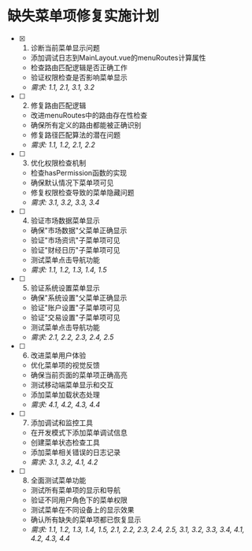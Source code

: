 # 缺失菜单项修复实施计划

- [x] 1. 诊断当前菜单显示问题
  - 添加调试日志到MainLayout.vue的menuRoutes计算属性
  - 检查路由匹配逻辑是否正确工作
  - 验证权限检查是否影响菜单显示
  - _需求: 1.1, 2.1, 3.1, 3.2_

- [ ] 2. 修复路由匹配逻辑
  - 改进menuRoutes中的路由存在性检查
  - 确保所有定义的路由都能被正确识别
  - 修复路径匹配算法的潜在问题
  - _需求: 1.1, 1.2, 2.1, 2.2_

- [ ] 3. 优化权限检查机制
  - 检查hasPermission函数的实现
  - 确保默认情况下菜单项可见
  - 修复权限检查导致的菜单隐藏问题
  - _需求: 3.1, 3.2, 3.3, 3.4_

- [ ] 4. 验证市场数据菜单显示
  - 确保"市场数据"父菜单正确显示
  - 验证"市场资讯"子菜单项可见
  - 验证"财经日历"子菜单项可见
  - 测试菜单点击导航功能
  - _需求: 1.1, 1.2, 1.3, 1.4, 1.5_

- [ ] 5. 验证系统设置菜单显示
  - 确保"系统设置"父菜单正确显示
  - 验证"账户设置"子菜单项可见
  - 验证"交易设置"子菜单项可见
  - 测试菜单点击导航功能
  - _需求: 2.1, 2.2, 2.3, 2.4, 2.5_

- [ ] 6. 改进菜单用户体验
  - 优化菜单项的视觉反馈
  - 确保当前页面的菜单项正确高亮
  - 测试移动端菜单显示和交互
  - 添加菜单加载状态处理
  - _需求: 4.1, 4.2, 4.3, 4.4_

- [ ] 7. 添加调试和监控工具
  - 在开发模式下添加菜单调试信息
  - 创建菜单状态检查工具
  - 添加菜单相关错误的日志记录
  - _需求: 3.1, 3.2, 4.1, 4.2_

- [ ] 8. 全面测试菜单功能
  - 测试所有菜单项的显示和导航
  - 验证不同用户角色下的菜单权限
  - 测试菜单在不同设备上的显示效果
  - 确认所有缺失的菜单项都已恢复显示
  - _需求: 1.1, 1.2, 1.3, 1.4, 1.5, 2.1, 2.2, 2.3, 2.4, 2.5, 3.1, 3.2, 3.3, 3.4, 4.1, 4.2, 4.3, 4.4_